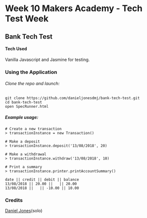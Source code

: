 # Week 10 Makers Academy - Tech Test Week

## Bank Tech Test

#### Tech Used

Vanilla Javascript and Jasmine for testing.

### Using the Application
###### Clone the repo and launch:

```
git clone https://github.com/danieljonesdmj/bank-tech-test.git
cd bank-tech-test
open SpecRunner.html
```

##### Example usage:

```
# Create a new transaction
> transactionInstance = new Transaction()

# Make a deposit
> transactionInstance.deposit('13/08/2018', 20)

# Make a withdrawal
> transactionInstance.withdraw('13/08/2018', 10)

# Print a summary
> transactionInstance.printer.printAccountSummary()
```

```
date || credit || debit || balance
13/08/2018 || 20.00 ||   || 20.00
13/08/2018 ||   || -10.00 || 10.00
```

### Credits

[Daniel Jones](https://github.com/danieljonesdmj)(solo)
